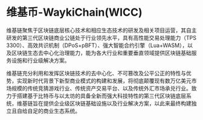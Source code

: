 # 维基币-WaykiChain(WICC)

维基链聚焦于区块链底层核心技术和相应生态技术的研发及相关项目运营，其自主研发的第三代区块链商业公链处于行业领先水平，具有高性能交易处理能力（TPS 3300）、高效共识机制（DPoS+pBFT）、强大智能合约引擎（Lua+WASM），以及区块链生态去中心化治理能力，能为各大行业和重要垂直领域提供区块链基础服务设施和行业级解决方案。

维基链充分利用和发挥区块链技术的去中心化、不可篡改及公平公正的特性与优势，实现新时代背景下新型商业模式的构建和发展，将彻底颠覆现有数万亿美元市场规模的传统竞猜游戏行业、传统资产交易平台、以及传统外汇市场承兑行业。致力于搭建基于比特币与以太坊的具备全新而强大科技特性的第三代区块链底层系统，维基链旨在提供企业级区块链基础设施以及行业解决方案，以此来最终构建独立且自给自足的商业生态系统。
